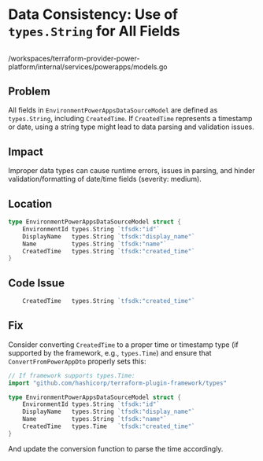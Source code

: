 # Data Consistency: Use of `types.String` for All Fields

##

/workspaces/terraform-provider-power-platform/internal/services/powerapps/models.go

## Problem

All fields in `EnvironmentPowerAppsDataSourceModel` are defined as `types.String`, including `CreatedTime`. If `CreatedTime` represents a timestamp or date, using a string type might lead to data parsing and validation issues.

## Impact

Improper data types can cause runtime errors, issues in parsing, and hinder validation/formatting of date/time fields (severity: medium).

## Location

```go
type EnvironmentPowerAppsDataSourceModel struct {
	EnvironmentId types.String `tfsdk:"id"`
	DisplayName   types.String `tfsdk:"display_name"`
	Name          types.String `tfsdk:"name"`
	CreatedTime   types.String `tfsdk:"created_time"`
}
```

## Code Issue

```go
	CreatedTime   types.String `tfsdk:"created_time"`
```

## Fix

Consider converting `CreatedTime` to a proper time or timestamp type (if supported by the framework, e.g., `types.Time`) and ensure that `ConvertFromPowerAppDto` properly sets this:

```go
// If framework supports types.Time:
import "github.com/hashicorp/terraform-plugin-framework/types"

type EnvironmentPowerAppsDataSourceModel struct {
	EnvironmentId types.String `tfsdk:"id"`
	DisplayName   types.String `tfsdk:"display_name"`
	Name          types.String `tfsdk:"name"`
	CreatedTime   types.Time   `tfsdk:"created_time"`
}
```

And update the conversion function to parse the time accordingly.
